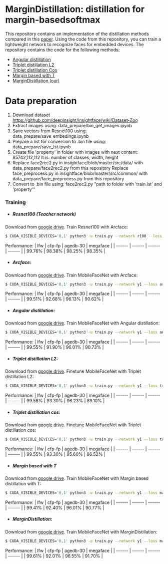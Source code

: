 # MarginDistillation: distillation for margin-basedsoftmax

This repository contains an implementation of the distillation methods compared in this [paper](https://arxiv.org/pdf/2003.02586v1.pdf). Using the code from this repository, you can train a lightweight network to recognize faces for embedded devices.
The repository contains the code for the following methods:
* [Angular distillation](https://arxiv.org/pdf/1905.10620.pdf)
* [Triplet distillation L2](https://arxiv.org/pdf/1905.04457.pdf)
* [Triplet distillation Cos](https://arxiv.org/pdf/1905.04457.pdf)
* [Margin based with T](https://www.spiedigitallibrary.org/conference-proceedings-of-spie/11433/114330O/Margin-based-knowledge-distillation-for-mobile-face-recognition/10.1117/12.2557244.short?SSO=1)
* [MarginDistillation (our)](https://arxiv.org/pdf/2003.02586v1.pdf)

# Data preparation

  1) Download dataset https://github.com/deepinsight/insightface/wiki/Dataset-Zoo
  2) Extract images using: data_prepare/bin_get_images.ipynb
  3) Save vectors from Resnet100 using: data_prepare/save_embedings.ipynb
  4) Prepare a list for conversion to .bin file using: data_prepare/save_lst.ipynb
  5) Create file 'property' in folder with images with next content: 85742,112,112
     It is: number of classes, width, height
  6) Replace face2rec2.py in insightface/blob/master/src/data/ with data_prepare/face2rec2.py from this repository
     Replace face_preprocess.py in insightface/blob/master/src/common/ with data_prepare/face_preprocess.py from this repository
  7) Convert to .bin file using: face2rec2.py "path to folder with 'train.lst' and 'property'"

### Training

* ##### Resnet100 (Teacher network)
Download from [google drive](https://drive.google.com/open?id=1OjQ15abzTga2ixqUeCiQ6OEMtMRi1XDX).
Train Resnet100 with Arcface:
```sh
$ CUDA_VISIBLE_DEVICES='0,1' python3 -u train.py --network r100 --loss arcface --dataset emore
```
Performance:
| lfw | cfp-fp | agedb-30 | megaface |
| ------ | ------ | ------ | ------ |
| 99.76% | 98.38% | 98.25% | 98.35% |
* ##### Arcface:
Download from [google drive](https://drive.google.com/open?id=1dMfDS0VF_moi8m6JsK8Sro8HX7OyAjS4).
Train MobileFaceNet with Arcface:
```sh
$ CUDA_VISIBLE_DEVICES='0,1' python3 -u train.py --network y1 --loss arcface --dataset emore
```
Performance:
| lfw | cfp-fp | agedb-30 | megaface |
| ------ | ------ | ------ | ------ |
| 99.51% | 92.68% | 96.13% | 90.62% |
* ##### Angular distillation:
Download from [google drive](https://drive.google.com/open?id=16Iiv8ks07A5DzUunBWfacvKiwN9_haci).
Train MobileFaceNet with Angular distillation:
```sh
$ CUDA_VISIBLE_DEVICES='0,1' python3 -u train.py --network y1 --loss angular_distillation --dataset emore_soft
```
Performance:
| lfw | cfp-fp | agedb-30 | megaface |
| ------ | ------ | ------ | ------ |
| 99.55% | 91.90% | 96.01% | 90.73% |
* ##### Triplet distillation L2:
Download from [google drive](https://drive.google.com/open?id=1R_PSMxyfZOcpMXxZ5z_SKypH6fevQ9lx).
Finetune MobileFaceNet with Triplet distillation L2:
```sh
$ CUDA_VISIBLE_DEVICES='0,1' python3 -u train.py --network y1 --loss triplet_distillation_L2 --dataset emore_soft --pretrained ./models/y1-arcface-emore/model
```
Performance:
| lfw | cfp-fp | agedb-30 | megaface |
| ------ | ------ | ------ | ------ |
| 99.56% | 93.30% | 96.23% | 89.10% |
* ##### Triplet distillation cos:
Download from [google drive](https://drive.google.com/open?id=1zeTxzRmxkzhmPzu_yTnMvE7FiaGN03Ub).
Finetune MobileFaceNet with Triplet distillation cos:
```sh
$ CUDA_VISIBLE_DEVICES='0,1' python3 -u train.py --network y1 --loss triplet_distillation_cos --dataset emore_soft --pretrained ./models/y1-arcface-emore/model
```
Performance:
| lfw | cfp-fp | agedb-30 | megaface |
| ------ | ------ | ------ | ------ |
| 99.55% | 93.30% | 95.60% | 86.52% |
* ##### Margin based with T
Download from [google drive](https://drive.google.com/open?id=18i3r7nAKfPD50Tg09qgMGsLe4m4Woyhi).
Train MobileFaceNet with Margin based distillation with T:
```sh
$ CUDA_VISIBLE_DEVICES='0,1' python3 -u train.py --network y1 --loss margin_base_with_T --dataset emore_soft
```
Performance:
| lfw | cfp-fp | agedb-30 | megaface |
| ------ | ------ | ------ | ------ |
| 99.41% | 92.40% | 96.01% | 90.77% |
* ##### MarginDistillation:
Download from [google drive](https://drive.google.com/open?id=1IWdOUsdKRC64oNIkXwSau33qy-WqdYKi).
Train MobileFaceNet with MarginDistillation:
```sh
$ CUDA_VISIBLE_DEVICES='0,1' python3 -u train.py --network y1 --loss margin_distillation --dataset emore_soft
```
Performance:
| lfw | cfp-fp | agedb-30 | megaface |
| ------ | ------ | ------ | ------ |
| 99.61% | 92.01% | 96.55% | 91.70% |
